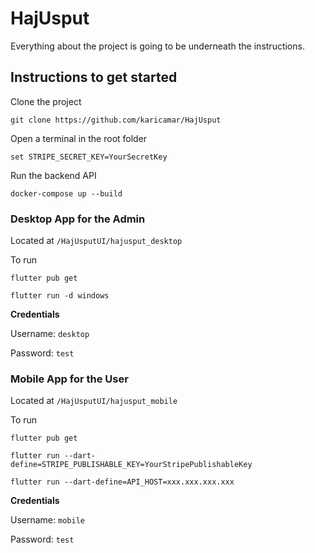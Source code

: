 # HajUsput
Everything about the project is going to be underneath the instructions.
## Instructions to get started
Clone the project
```
git clone https://github.com/karicamar/HajUsput
```
Open a terminal in the root folder
```
set STRIPE_SECRET_KEY=YourSecretKey
```
Run the backend API
```
docker-compose up --build
```
### Desktop App for the Admin
Located at ```/HajUsputUI/hajusput_desktop```

To run
```
flutter pub get
```
```
flutter run -d windows
```
**Credentials**

Username: ```desktop```

Password: ```test```

### Mobile App for the User
Located at ```/HajUsputUI/hajusput_mobile```

To run
```
flutter pub get
```
```
flutter run --dart-define=STRIPE_PUBLISHABLE_KEY=YourStripePublishableKey
```
```
flutter run --dart-define=API_HOST=xxx.xxx.xxx.xxx
```
**Credentials**

Username: ```mobile```

Password: ```test```

